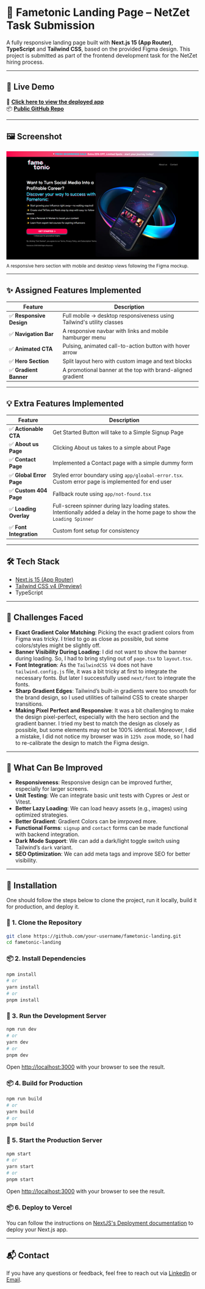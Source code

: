 # 📣 Fametonic Landing Page – NetZet Task Submission

A fully responsive landing page built with **Next.js 15 (App Router)**, **TypeScript** and **Tailwind CSS**, based on the provided Figma design. This project is submitted as part of the frontend development task for the NetZet hiring process.

---

## 🔗 Live Demo

🚀 **[Click here to view the deployed app](https://fame-tonic-sigma.vercel.app/)**  
📦 **[Public GitHub Repo](https://github.com/SakifKhan98/netzet-demo)**

---

## 🖼️ Screenshot

![Fametonic Screenshot](public/screenshot_landscape.png)  
<sub>A responsive hero section with mobile and desktop views following the Figma mockup.</sub>

---

## ✨ Assigned Features Implemented

| Feature                  | Description                                                           |
| ------------------------ | --------------------------------------------------------------------- |
| ✅ **Responsive Design** | Full mobile → desktop responsiveness using Tailwind's utility classes |
| ✅ **Navigation Bar**    | A responsive navbar with links and mobile hamburger menu              |
| ✅ **Animated CTA**      | Pulsing, animated call-to-action button with hover arrow              |
| ✅ **Hero Section**      | Split layout hero with custom image and text blocks                   |
| ✅ **Gradient Banner**   | A promotional banner at the top with brand-aligned gradient           |

---

## 💡 Extra Features Implemented

| Feature                  | Description                                                                                                                |
| ------------------------ | -------------------------------------------------------------------------------------------------------------------------- |
| ✅ **Actionable CTA**    | Get Started Button will take to a Simple Signup Page                                                                       |
| ✅ **About us Page**     | Clicking About us takes to a simple about Page                                                                             |
| ✅ **Contact Page**      | Implemented a Contact page with a simple dummy form                                                                        |
| ✅ **Global Error Page** | Styled error boundary using `app/gloabal-error.tsx`. Custom error page is implemented for end user                         |
| ✅ **Custom 404 Page**   | Fallback route using `app/not-found.tsx`                                                                                   |
| ✅ **Loading Overlay**   | Full-screen spinner during lazy loading states. Intentionally added a delay in the home page to show the `Loading Spinner` |
| ✅ **Font Integration**  | Custom font setup for consistency                                                                                          |

---

## 🛠️ Tech Stack

- [Next.js 15 (App Router)](https://nextjs.org/docs/app)
- [Tailwind CSS v4 (Preview)](https://tailwindcss.com/)
- TypeScript

---

<!-- ## 📁 Project Structure -->

## 🚧 Challenges Faced

- **Exact Gradient Color Matching**: Picking the exact gradient colors from Figma was tricky. I tried to go as close as possible, but some colors/styles might be slightly off.
- **Banner Visibility During Loading**: I did not want to show the banner during loading. So, I had to bring styling out of `page.tsx` to `layout.tsx`.
- **Font Integration**: As the `TailwindCSS V4` does not have `tailwind.config.js` file, it was a bit tricky at first to integrate the necessary fonts. But later I successfully used `next/font` to integrate the fonts.
- **Sharp Gradient Edges**: Tailwind’s built-in gradients were too smooth for the brand design, so I used utilities of tailwind CSS to create sharper transitions.
- **Making Pixel Perfect and Responsive**: It was a bit challenging to make the design pixel-perfect, especially with the hero section and the gradient banner. I tried my best to match the design as closely as possible, but some elements may not be 100% identical. Moreover, I did a mistake, I did not notice my browser was in `125% zoom` mode, so I had to re-calibrate the design to match the Figma design.

---

## 🔧 What Can Be Improved

- **Responsiveness**: Responsive design can be improved further, especially for larger screens.
- **Unit Testing**: We can integrate basic unit tests with Cypres or Jest or Vitest.
- **Better Lazy Loading**: We can load heavy assets (e.g., images) using optimized strategies.
- **Better Gradient**: Gradient Colors can be imrpoved more.
- **Functional Forms**: `signup` and `contact` forms can be made functional with backend integration.
- **Dark Mode Support**: We can add a dark/light toggle switch using Tailwind’s `dark` variant.
- **SEO Optimization**: We can add meta tags and improve SEO for better visibility.

---

## 📝 Installation

One should follow the steps below to clone the project, run it locally, build it for production, and deploy it.

### 🚀 1. Clone the Repository

```bash
git clone https://github.com/your-username/fametonic-landing.git
cd fametonic-landing
```

### 📦 2. Install Dependencies

```bash
npm install
# or
yarn install
# or
pnpm install
```

### 🔧 3. Run the Development Server

```bash
npm run dev
# or
yarn dev
# or
pnpm dev
```

Open [http://localhost:3000](http://localhost:3000) with your browser to see the result.

### 📦 4. Build for Production

```bash
npm run build
# or
yarn build
# or
pnpm build
```

### 🚀 5. Start the Production Server

```bash
npm start
# or
yarn start
# or
pnpm start
```

Open [http://localhost:3000](http://localhost:3000) with your browser to see the result.

### 📦 6. Deploy to Vercel

You can follow the instructions on [NextJS's Deployment documentation](https://nextjs.org/docs/app/building-your-application/deploying) to deploy your Next.js app.

---

## 📬 Contact

If you have any questions or feedback, feel free to reach out via [LinkedIn](https://www.linkedin.com/in/sakifKhan/) or [Email](mailto:sakifkhan98@gmail.com).
